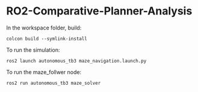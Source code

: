 # RO2-Comparative-Planner-Analysis

In the workspace folder, build:

<code>colcon build --symlink-install</code>

To run the simulation:

<code>ros2 launch autonomous_tb3 maze_navigation.launch.py</code>

To run the maze_follwer node:

<code>ros2 run autonomous_tb3 maze_solver</code>
